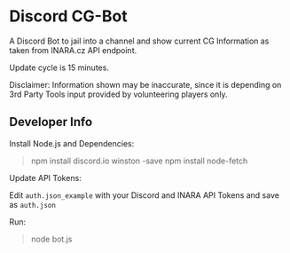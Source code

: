 Discord CG-Bot
=
A Discord Bot to jail into a channel and show current CG Information as taken from INARA.cz API endpoint.

Update cycle is 15 minutes.

Disclaimer: Information shown may be inaccurate, since it is depending on 3rd Party Tools input provided by volunteering players only.



Developer Info
-
Install Node.js and Dependencies:
> npm install discord.io winston -save
> npm install node-fetch

Update API Tokens:

Edit `auth.json_example` with your Discord and INARA API Tokens and save as `auth.json`

Run:
> node bot.js